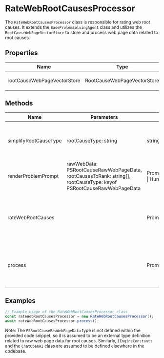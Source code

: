 # RateWebRootCausesProcessor

The `RateWebRootCausesProcessor` class is responsible for rating web root causes. It extends the `BaseProlemSolvingAgent` class and utilizes the `RootCauseWebPageVectorStore` to store and process web page data related to root causes.

## Properties

| Name                          | Type                                  | Description                                                                 |
|-------------------------------|---------------------------------------|-----------------------------------------------------------------------------|
| rootCauseWebPageVectorStore   | RootCauseWebPageVectorStore           | An instance of `RootCauseWebPageVectorStore` used to store vector data.     |

## Methods

| Name                    | Parameters                                                                 | Return Type | Description                                                                                   |
|-------------------------|----------------------------------------------------------------------------|-------------|-----------------------------------------------------------------------------------------------|
| simplifyRootCauseType   | rootCauseType: string                                                      | string      | Simplifies the root cause type by removing specific substrings.                                |
| renderProblemPrompt     | rawWebData: PSRootCauseRawWebPageData, rootCausesToRank: string[], rootCauseType: keyof PSRootCauseRawWebPageData | Promise<SystemMessage[] \| HumanMessage[]> | Generates the problem prompt for rating root causes.                                          |
| rateWebRootCauses       |                                                                            | Promise<void> | Rates all web root causes by processing web pages and updating scores.                        |
| process                 |                                                                            | Promise<void> | Orchestrates the process of rating web root causes and handles errors.                        |

## Examples

```typescript
// Example usage of the RateWebRootCausesProcessor class
const rateWebRootCausesProcessor = new RateWebRootCausesProcessor();
await rateWebRootCausesProcessor.process();
```

Note: The `PSRootCauseRawWebPageData` type is not defined within the provided code snippet, so it is assumed to be an external type definition related to raw web page data for root causes. Similarly, `IEngineConstants` and the `ChatOpenAI` class are assumed to be defined elsewhere in the codebase.